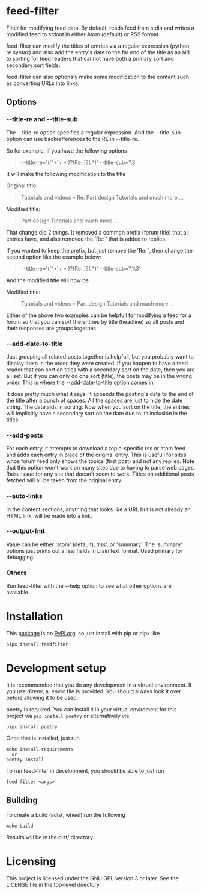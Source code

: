 # feed-filter

Filter for modifying feed data.  By default, reads feed from stdin and writes a
modified feed to stdout in either Atom (default) or RSS format.

feed-filter can modify the titles of entries via a regular expression
(python re syntax) and also add the entry's date to the far end of the
title as an aid to sorting for feed readers that cannot have both a
primary sort and secondary sort fields.

feed-filter can also optionaly make some modification to the content
such as converting URLs into links.

## Options

### --title-re and --title-sub

The --title-re option specifies a regular expression.  And the --title-sub option can use backrefferences to the RE in --title-re.

So for example, if you have the following options
> --title-re='([^•]+ • )?(Re: )?(.*)' --title-sub='\3'

It will make the following modification to the title

Original title:
> Tutorials and videos • Re: Part design Tutorials and much more ...

Modified title:
> Part design Tutorials and much more ...

That change did 2 things.  It removed a common prefix (forum title) that all entries have, and also removed the 'Re: ' that is added to replies.

If you wanted to keep the prefix, but just remove the 'Re: ', then
change the second option like the example below:

> --title-re='([^•]+ • )?(Re: )?(.*)' --title-sub='\1\3'

And the modified title will now be

Modified title:
> Tutorials and videos • Part design Tutorials and much more ...

Either of the above two examples can be helpfull for modifying a feed
for a forum so that you can sort the entries by title (headline) so
all posts and their responses are groups together.

### --add-date-to-title

Just grouping all related posts together is helpfull, but you probably
want to display them in the order they were created.  If you happen to
have a feed reader that can sort on titles with a secondary sort on
the date, then you are all set.  But if you can only do one sort
(title), the posts may be in the wrong order.  This is where the
--add-date-to-title option comes in.

It does pretty much what it says.  It appends the posting's date to
the end of the title after a bunch of spaces.  All the spaces are just
to hide the date string.  The date aids in sorting.  Now when you sort
on the title, the entries will implicitly have a secondary sort on the
date due to its inclusion in the titles.

### --add-posts

For each entry, it attempts to download a topic-specific rss or atom
feed and adds each entry in place of the original entry.  This is
usefull for sites whos forum feed only shows the topics (first post)
and not any replies.  Note that this option won't work on many sites
due to having to parse web pages.  Raise issue for any site that
doesn't seem to work.  Titles on additional posts fetched will all
be taken from the original entry.

### --auto-links

In the content sections, anything that looks like a URL but is not already
an HTML link, will be made into a link.

### --output-fmt

Value can be either 'atom' (default), 'rss', or 'summary'.  The
'summary' options just prints out a few fields in plain text format.
Used primary for debugging.

### Others

Run feed-filter with the --help option to see what other options
are available.


# Installation

This [package](https://pypi.org/project/feedfilter/) is on [PyPI.org](https://pypi.org/), so just install with pip or pipx like

```
pipx install feedfilter
```

# Development setup

It is recommended that you do any development in a virtual
environment.  If you use direnv, a .envrc file is provided.  You
should always look it over before allowing it to be used.

poetry is required.  You can install it in your virtual enviroment
for this project via ```pip install poetry``` or alternatively via

```
pipx install poetry
```

Once that is installed, just run
```
make install-requirements
  or
poetry install
```

To run feed-filter in development, you should be able to just run

```
feed-filter <args>
```

## Building

To create a build (sdist, wheel) run the following

```
make build
```

Results will be in the dist/ directory.

# Licensing

This project is licensed under the GNU GPL version 3 or later.  See the
LICENSE file in the top-level directory.
